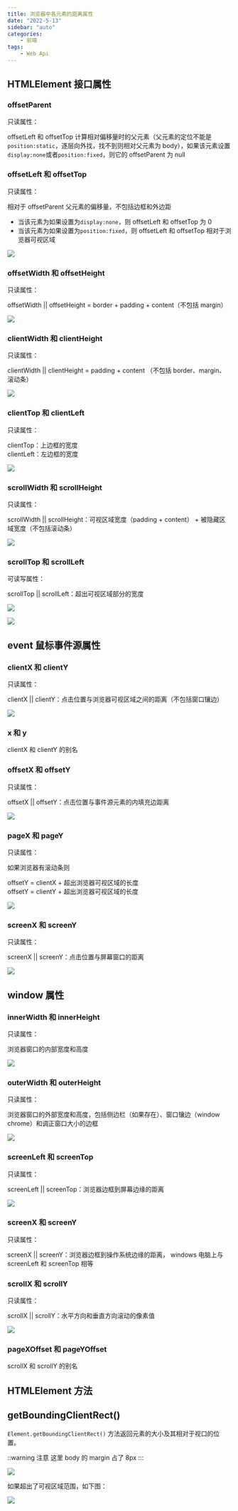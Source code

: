 ```yaml
---
title: 浏览器中各元素的距离属性
date: "2022-5-13"
sidebar: "auto"
categories:
    - 前端
tags:
    - Web Api
---
```


## HTMLElement 接口属性

### offsetParent

只读属性：

offsetLeft 和 offsetTop 计算相对偏移量时的父元素（父元素的定位不能是`position:static`，逐层向外找，找不到则相对父元素为 body），如果该元素设置`display:none`或者`position:fixed`，则它的 offsetParent 为 null

### offsetLeft 和 offsetTop

只读属性：

相对于 offsetParent 父元素的偏移量，不包括边框和外边距

-   当该元素为如果设置为`display:none`，则 offsetLeft 和 offsetTop 为 0
-   当该元素为如果设置为`position:fixed`，则 offsetLeft 和 offsetTop 相对于浏览器可视区域

![](./assets/distance1.png)

### offsetWidth 和 offsetHeight

只读属性：

offsetWidth || offsetHeight = border + padding + content（不包括 margin）

![](./assets/distance2.png)

### clientWidth 和 clientHeight

只读属性：

clientWidth || clientHeight = padding + content （不包括 border、margin、滚动条）

![](./assets/distance3.png)

### clientTop 和 clientLeft

只读属性：

clientTop：上边框的宽度  
clientLeft：左边框的宽度

![](./assets/distance4.png)

### scrollWidth 和 scrollHeight

只读属性：

scrollWidth || scrollHeight：可视区域宽度（padding + content） + 被隐藏区域宽度（不包括滚动条）

![](./assets/distance5.png)

### scrollTop 和 scrollLeft

可读写属性：

scrollTop || scrollLeft：超出可视区域部分的宽度

![](./assets/distance6.png)

![](./assets/distance7.png)

## event 鼠标事件源属性

### clientX 和 clientY

只读属性：

clientX || clientY：点击位置与浏览器可视区域之间的距离（不包括窗口镶边）

![](./assets/distance8.png)

### x 和 y

clientX 和 clientY 的别名

### offsetX 和 offsetY

只读属性：

offsetX || offsetY：点击位置与事件源元素的内填充边距离

![](./assets/distance9.png)

### pageX 和 pageY

只读属性：

如果浏览器有滚动条则

offsetY = clientX + 超出浏览器可视区域的长度  
offsetY = clientY + 超出浏览器可视区域的长度

![](./assets/distance10.png)

### screenX 和 screenY

只读属性：

screenX || screenY：点击位置与屏幕窗口的距离

![](./assets/distance11.png)

## window 属性

### innerWidth 和 innerHeight

只读属性：

浏览器窗口的内部宽度和高度

![](./assets/distance12.png)

### outerWidth 和 outerHeight

只读属性：

浏览器窗口的外部宽度和高度，包括侧边栏（如果存在）、窗口镶边（window chrome）和调正窗口大小的边框

![](./assets/distance13.png)

### screenLeft 和 screenTop

只读属性：

screenLeft || screenTop：浏览器边框到屏幕边缘的距离

![](./assets/distance14.png)

### screenX 和 screenY

只读属性：

screenX || screenY：浏览器边框到操作系统边缘的距离， windows 电脑上与 screenLeft 和 screenTop 相等

### scrollX 和 scrollY

只读属性：

scrollX || scrollY：水平方向和垂直方向滚动的像素值

![](./assets/distance15.png)

### pageXOffset 和 pageYOffset

scrollX 和 scrollY 的别名

## HTMLElement 方法

## getBoundingClientRect()

`Element.getBoundingClientRect()` 方法返回元素的大小及其相对于视口的位置。

::warning 注意
这里 body 的 margin 占了 8px
:::

![](./assets/distance16.png)

如果超出了可视区域范围，如下图：

![](./assets/distance17.png)